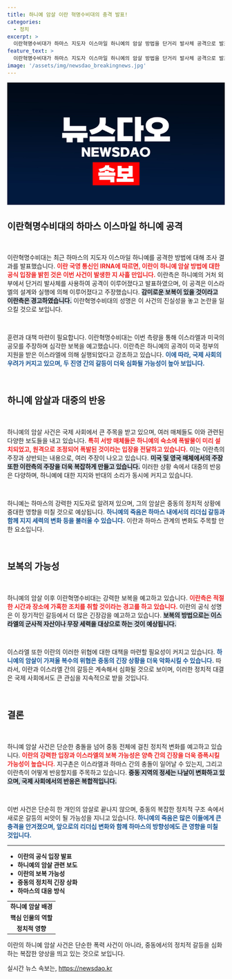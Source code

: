 ```yaml
---
title: 하니예 암살 이란 혁명수비대의 충격 발표!
categories:
  - 정치
excerpt: >
  이란혁명수비대가 하마스 지도자 이스마일 하니예의 암살 방법을 단거리 발사체 공격으로 발표했습니다. 이란은 미국과 이스라엘을 비난하며 보복을 예고했지만, 서방 매체의 폭발물 설치 보도와 상충해 논란이 일고 있습니다.
feature_text: >
  이란혁명수비대가 하마스 지도자 이스마일 하니예의 암살 방법을 단거리 발사체 공격으로 발표했습니다. 이란은 미국과 이스라엘을 비난하며 보복을 예고했지만, 서방 매체의 폭발물 설치 보도와 상충해 논란이 일고 있습니다.
image: '/assets/img/newsdao_breakingnews.jpg'
---
```


<p><img src="/assets/img/newsdao_breakingnews.jpg" alt="implanttips 속보" /></p>

<h2 data-ke-size="size26">이란혁명수비대의 하마스 이스마일 하니예 공격</h2>

<p data-ke-size="size16">&nbsp;</p> 

<p>이란혁명수비대는 최근 하마스의 지도자 이스마일 하니예를 공격한 방법에 대해 조사 결과를 발표했습니다. <b><span style="color: #ee2323;">이란 국영 통신인 IRNA에 따르면, 이란이 하니예 암살 방법에 대한 공식 입장을 밝힌 것은 이번 사건이 발생한 지 사흘 만입니다.</span></b> 이란측은 하니예의 거처 외부에서 단거리 발사체를 사용하여 공격이 이루어졌다고 발표하였으며, 이 공격은 이스라엘의 설계와 실행에 의해 이루어졌다고 주장했습니다. <b><span style="background-color: #21538527;">감미로운 보복이 있을 것이라고 이란측은 경고하였습니다.</span></b> 이란혁명수비대의 성명은 이 사건의 진실성을 놓고 논란을 일으킬 것으로 보입니다. </p>

<p data-ke-size="size16">&nbsp;</p> 

<p>훈련과 대책 마련이 필요합니다. 이란혁명수비대는 이번 측량을 통해 이스라엘과 미국의 공모를 주장하며 심각한 보복을 예고했습니다. 이란측은 하니예의 공격이 미국 정부의 지원을 받은 이스라엘에 의해 실행되었다고 강조하고 있습니다. <b><span style="color: #1a5490;">이에 따라, 국제 사회의 우려가 커지고 있으며, 두 진영 간의 갈등이 더욱 심화될 가능성이 높아 보입니다.</span></b></p>

<p data-ke-size="size16">&nbsp;</p> 

<h2 data-ke-size="size26">하니예 암살과 대중의 반응</h2>

<p data-ke-size="size16">&nbsp;</p> 

<p>하니예의 암살 사건은 국제 사회에서 큰 주목을 받고 있으며, 여러 매체들도 이와 관련된 다양한 보도들을 내고 있습니다. <b><span style="color: #ee2323;">특히 서방 매체들은 하니예의 숙소에 폭발물이 미리 설치되었고, 원격으로 조정되어 폭발된 것이라는 입장을 전달하고 있습니다.</span></b> 이는 이란측의 주장과 상반되는 내용으로, 여러 주장이 나오고 있습니다. <b><span style="background-color: #21538527;">미국 및 영국 매체에서의 주장 또한 이란측의 주장을 더욱 복잡하게 만들고 있습니다.</span></b> 이러한 상황 속에서 대중의 반응은 다양하며, 하니예에 대한 지지와 반대의 소리가 동시에 커지고 있습니다. </p>

<p data-ke-size="size16">&nbsp;</p> 

<p>하니예는 하마스의 강력한 지도자로 알려져 있으며, 그의 암살은 중동의 정치적 상황에 중대한 영향을 미칠 것으로 예상됩니다. <b><span style="color: #1a5490;">하니예의 죽음은 하마스 내에서의 리더십 갈등과 함께 지지 세력의 변화 등을 불러올 수 있습니다.</span></b> 이란과 하마스 관계의 변화도 주목할 만한 요소입니다. </p>

<p data-ke-size="size16">&nbsp;</p>

<h2 data-ke-size="size26">보복의 가능성</h2>

<p data-ke-size="size16">&nbsp;</p> 

<p>하니예의 암살 이후 이란혁명수비대는 강력한 보복을 예고하고 있습니다. <b><span style="color: #ee2323;">이란측은 적절한 시간과 장소에 가혹한 조치를 취할 것이라는 경고를 하고 있습니다.</span></b> 이란의 공식 성명은 이 장기적인 갈등에서 더 많은 긴장감을 예고하고 있습니다. <b><span style="background-color: #21538527;">보복의 방법으로는 이스라엘의 군사적 자산이나 무장 세력을 대상으로 하는 것이 예상됩니다.</span></b> </p>

<p data-ke-size="size16">&nbsp;</p> 

<p>이스라엘 또한 이란의 이러한 위협에 대한 대책을 마련할 필요성이 커지고 있습니다. <b><span style="color: #1a5490;">하니예의 암살이 가져올 복수의 위협은 중동의 긴장 상황을 더욱 악화시킬 수 있습니다.</span></b> 따라서, 이란과 이스라엘 간의 갈등은 계속해서 심화될 것으로 보이며, 이러한 정치적 대결은 국제 사회에서도 큰 관심을 지속적으로 받을 것입니다. </p>

<p data-ke-size="size16">&nbsp;</p> 

<h2 data-ke-size="size26">결론</h2>

<p data-ke-size="size16">&nbsp;</p> 

<p>하니예 암살 사건은 단순한 충돌을 넘어 중동 전체에 걸친 정치적 변화를 예고하고 있습니다. <b><span style="color: #ee2323;">이란의 강력한 입장과 이스라엘의 보복 가능성은 양측 간의 긴장을 더욱 증폭시킬 가능성이 높습니다.</span></b> 지구촌은 이스라엘과 하마스 간의 충돌이 일어날 수 있는지, 그리고 이란측이 어떻게 반응할지를 주목하고 있습니다. <b><span style="background-color: #21538527;">중동 지역의 정세는 나날이 변화하고 있으며, 국제 사회에서의 반응은 복합적입니다.</span></b></p>

<p data-ke-size="size16">&nbsp;</p> 

<p>이번 사건은 단순히 한 개인의 암살로 끝나지 않으며, 중동의 복잡한 정치적 구조 속에서 새로운 갈등의 씨앗이 될 가능성을 지니고 있습니다. <b><span style="color: #1a5490;">하니예의 죽음은 많은 이들에게 큰 충격을 안겨졌으며, 앞으로의 리더십 변화와 함께 하마스의 방향성에도 큰 영향을 미칠 것입니다.</span></b> <hr> </p>

<ul>
    <li><b>이란의 공식 입장 발표</b></li>
    <li><b>하니예의 암살 관련 보도</b></li>
    <li><b>이란의 보복 가능성</b></li>
    <li><b>중동의 정치적 긴장 상화</b></li>
    <li><b>하마스의 대응 방식</b></li>
</ul>

<table>
    <tr>
        <td style="text-align: center; height: 17px;"><b>하니예 암살 배경</b></td>
    </tr>
    <tr>
        <td style="text-align: center; height: 17px;"><b>핵심 인물의 역할</b></td>
    </tr>
    <tr>
        <td style="text-align: center; height: 17px;"><b>정치적 영향</b></td>
    </tr>
</table>

<p data-ke-size="size16">이란의 하니예 암살 사건은 단순한 폭력 사건이 아니라, 중동에서의 정치적 갈등을 심화하는 복잡한 양상을 띄고 있는 것으로 보입니다. </p> 
실시간 뉴스 속보는, <a href="https://newsdao.kr" rel="dofollow">https://newsdao.kr</a>


